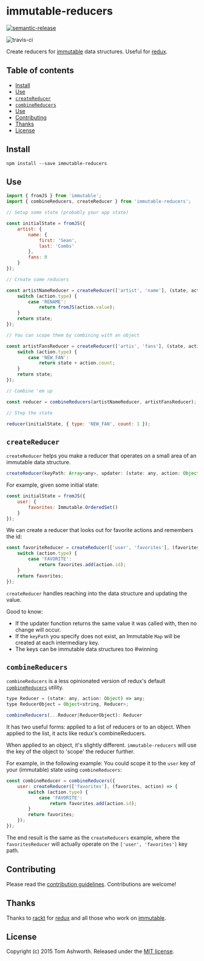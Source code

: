 # immutable-reducers

[![semantic-release](https://img.shields.io/badge/%20%20%F0%9F%93%A6%F0%9F%9A%80-semantic--release-e10079.svg)](https://github.com/semantic-release/semantic-release)

![travis-ci](https://travis-ci.org/phuu/immutable-reducers.svg?branch=master)

Create reducers for [immutable][immutable] data structures. Useful for [redux][redux].

## Table of contents

* [Install](#install)
* [Use](#use)
* [`createReducer`](#createreducer)
* [`combineReducers`](#combinereducers)
* [Use](#use)
* [Contributing](#contributing)
* [Thanks](#thanks)
* [License](#license)

## Install

```
npm install --save immutable-reducers
```

## Use

```js
import { fromJS } from 'immutable';
import { combineReducers, createReducer } from 'immutable-reducers';

// Setup some state (probably your app state)

const initialState = fromJS({
    artist: {
        name: {
            first: 'Sean',
            last: 'Combs'
        },
        fans: 0
    }
});

// Create some reducers

const artistNameReducer = createReducer(['artist', 'name'], (state, action) => {
    switch (action.type) {
        case 'RENAME':
            return fromJS(action.value);
    }
    return state;
});

// You can scope them by combining with an object

const artistFansReducer = createReducer(['artis', 'fans'], (state, action) => {
    switch (action.type) {
        case 'NEW_FAN':
            return state + action.count;
    }
    return state;
});

// Combine 'em up

const reducer = combineReducers(artistNameReducer, artistFansReducer);

// Step the state

reducer(initialState, { type: 'NEW_FAN', count: 1 });

```

## `createReducer`

`createReducer` helps you make a reducer that operates on a small area of an immutable data structure.

```js
createReducer(keyPath: Array<any>, updater: (state: any, action: Object) => any): any
```

For example, given some initial state:

```js
const initialState = fromJS({
    user: {
        favorites: Immutable.OrderedSet()
    }
});
```

We can create a reducer that looks out for favorite actions and remembers the id:

```js
const favoriteReducer = createReducer(['user', 'favorites'], (favorites, action) => {
    switch (action.type) {
        case 'FAVORITE':
            return favorites.add(action.id);
    }
    return favorites;
});
```

`createReducer` handles reaching into the data structure and updating the value.

Good to know:

- If the updater function returns the same value it was called with, then no change will occur.
- If the `keyPath` you specify does not exist, an Immutable `Map` will be created at each intermediary key.
- The keys can be immutable data structures too #winning

## `combineReducers`

`combineReducers` is a less opinionated version of redux's default [`combineReducers`][redux-combinereducers] utility.

```js
type Reducer = (state: any, action: Object) => any;
type ReducerObject = Object<string, Reducer>;

combineReducers(...Reducer|ReducerObject): Reducer
```

It has two useful forms: applied to a list of reducers or to an object. When applied to the list, it acts like redux's combineReducers.

When applied to an object, it's slightly different. `immutable-reducers` will use the key of the object to 'scope' the reducer further.

For example, in the following example:
You could scope it to the `user` key of your (immutable) state using `combineReducers`:

```js
const combineReducer = combineReducers({
    user: createReducer(['favorites'], (favorites, action) => {
        switch (action.type) {
            case 'FAVORITE':
                return favorites.add(action.id);
        }
        return favorites;
    });
});
```

The end result is the same as the `createReducers` example, where the `favoritesReducer` will actually operate on the `['user', 'favorites']` key path.

## Contributing

Please read the [contribution guidelines][contributing-url]. Contributions are
welcome!

## Thanks

Thanks to [rackt][rackt] for [redux][redux] and all those who work on [immutable][immutable].

## License

Copyright (c) 2015 Tom Ashworth. Released under the [MIT
license](http://www.opensource.org/licenses/mit-license.php).

[contributing-url]: https://github.com/phuu/immutable-reducers/blob/master/CONTRIBUTING.md
[immutable]: https://facebook.github.io/immutable-js/
[rackt]: https://github.com/rackt
[redux]: http://rackt.github.io/redux/
[redux-combinereducers]: http://rackt.github.io/redux/docs/api/combineReducers.html
